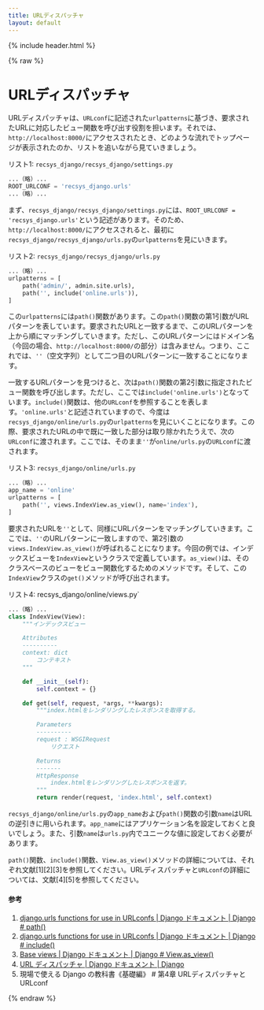 ```yaml
---
title: URLディスパッチャ
layout: default
---
```


{% include header.html %}

{% raw %}

# URLディスパッチャ

URLディスパッチャは、`URLconf`に記述された`urlpatterns`に基づき、要求されたURLに対応したビュー関数を呼び出す役割を担います。それでは、`http://localhost:8000/`にアクセスされたとき、どのような流れでトップページが表示されたのか、リストを追いながら見ていきましょう。

リスト1: `recsys_django/recsys_django/settings.py`
```py
...（略）...
ROOT_URLCONF = 'recsys_django.urls'
...（略）...
```

まず、`recsys_django/recsys_django/settings.py`には、`ROOT_URLCONF = 'recsys_django.urls'`という記述があります。そのため、`http://localhost:8000/`にアクセスされると、最初に`recsys_django/recsys_django/urls.py`の`urlpatterns`を見にいきます。

リスト2: `recsys_django/recsys_django/urls.py`
```py
...（略）...
urlpatterns = [
    path('admin/', admin.site.urls),
    path('', include('online.urls')),
]
```

この`urlpatterns`には`path()`関数があります。この`path()`関数の第1引数がURLパターンを表しています。要求されたURLと一致するまで、このURLパターンを上から順にマッチングしていきます。ただし、このURLパターンにはドメイン名（今回の場合、`http://localhost:8000/`の部分）は含みません。つまり、ここれでは、`''`（空文字列）として二つ目のURLパターンに一致することになります。

一致するURLパターンを見つけると、次は`path()`関数の第2引数に指定されたビュー関数を呼び出します。ただし、ここでは`include('online.urls')`となっています。`include()`関数は、他の`URLconf`を参照することを表します。`'online.urls'`と記述されていますので、今度は`recsys_django/online/urls.py`の`urlpatterns`を見にいくことになります。この際、要求されたURLの中で既に一致した部分は取り除かれたうえで、次の`URLconf`に渡されます。ここでは、そのまま`''`が`online/urls.py`の`URLconf`に渡されます。

リスト3: `recsys_django/online/urls.py`
```py
...（略）...
app_name = 'online'
urlpatterns = [
    path('', views.IndexView.as_view(), name='index'),
]
```

要求されたURLを`''`として、同様にURLパターンをマッチングしていきます。ここでは、`''`のURLパターンに一致しますので、第2引数の`views.IndexView.as_view()`が呼ばれることになります。今回の例では、インデックスビューを`IndexView`というクラスで定義しています。`as_view()`は、そのクラスベースのビューをビュー関数化するためのメソッドです。そして、この`IndexView`クラスの`get()`メソッドが呼び出されます。

リスト4: recsys_django/online/views.py`
```py
...（略）...
class IndexView(View):
    """インデックスビュー

    Attributes
    ----------
    context: dict
        コンテキスト
    """

    def __init__(self):
        self.context = {}

    def get(self, request, *args, **kwargs):
        """index.htmlをレンダリングしたレスポンスを取得する。

        Parameters
        ----------
        request : WSGIRequest
            リクエスト

        Returns
        -------
        HttpResponse
            index.htmlをレンダリングしたレスポンスを返す。
        """
        return render(request, 'index.html', self.context)
```

`recsys_django/online/urls.py`の`app_name`および`path()`関数の引数`name`はURLの逆引きに用いられます。`app_name`にはアプリケーション名を設定しておくと良いでしょう。また、引数`name`は`urls.py`内でユニークな値に設定しておく必要があります。

`path()`関数、`include()`関数、`View.as_view()`メソッドの詳細については、それぞれ文献[1][2][3]を参照してください。URLディスパッチャと`URLconf`の詳細については、文献[4][5]を参照してください。

#### 参考
1. [django.urls functions for use in URLconfs | Django ドキュメント | Django # path()](https://docs.djangoproject.com/ja/4.1/ref/urls/#django.urls.path)
1. [django.urls functions for use in URLconfs | Django ドキュメント | Django # include()](https://docs.djangoproject.com/ja/4.1/ref/urls/#django.urls.include)
1. [Base views | Django ドキュメント | Django # View.as_view()](https://docs.djangoproject.com/ja/4.1/ref/class-based-views/base/#django.views.generic.base.View.as_view)
1. [URL ディスパッチャ | Django ドキュメント | Django](https://docs.djangoproject.com/ja/4.1/topics/http/urls/)
1. 現場で使える Django の教科書《基礎編》 # 第4章 URLディスパッチャとURLconf

{% endraw %}

